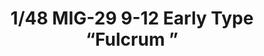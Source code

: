 ---
title: "1/48 MIG-29 9-12 Early Type “Fulcrum ”"
price: TBA
desc: ""
img_path: "/assets/img/GWH04814.jpg"
brand: AMMO
available: false
special_offer: false
new: false
soon: false
cat: "Plasticne-Makete"
subcat: "PM-GREAT-WALL-HOBBY"
subsubcat: ""
sifra: "GWH04814"
---